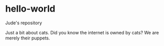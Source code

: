 # hello-world
Jude's repository

Just a bit about cats. Did you know the internet is owned by cats? We are merely their puppets.

